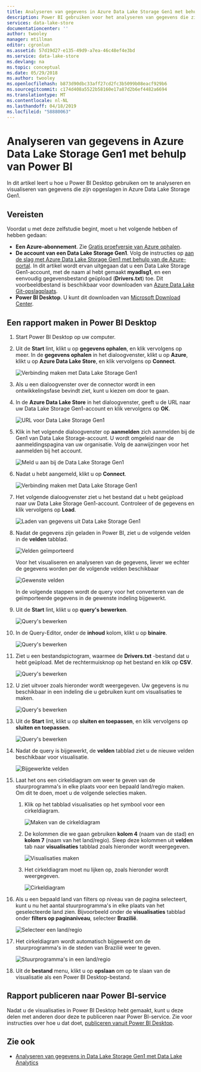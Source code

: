 ```yaml
---
title: Analyseren van gegevens in Azure Data Lake Storage Gen1 met behulp van Power BI | Microsoft Docs
description: Power BI gebruiken voor het analyseren van gegevens die zijn opgeslagen in Azure Data Lake Storage Gen1
services: data-lake-store
documentationcenter: ''
author: twooley
manager: mtillman
editor: cgronlun
ms.assetid: 57d19d27-e135-49d9-a7ea-46c48ef4e3bd
ms.service: data-lake-store
ms.devlang: na
ms.topic: conceptual
ms.date: 05/29/2018
ms.author: twooley
ms.openlocfilehash: b873d90dbc33aff27cd2fc3b5099b08eacf929b6
ms.sourcegitcommit: c174d408a5522b58160e17a87d2b6ef4482a6694
ms.translationtype: MT
ms.contentlocale: nl-NL
ms.lasthandoff: 04/18/2019
ms.locfileid: "58880063"
---
```

# <a name="analyze-data-in-azure-data-lake-storage-gen1-by-using-power-bi"></a>Analyseren van gegevens in Azure Data Lake Storage Gen1 met behulp van Power BI
In dit artikel leert u hoe u Power BI Desktop gebruiken om te analyseren en visualiseren van gegevens die zijn opgeslagen in Azure Data Lake Storage Gen1.

## <a name="prerequisites"></a>Vereisten
Voordat u met deze zelfstudie begint, moet u het volgende hebben of hebben gedaan:

* **Een Azure-abonnement**. Zie [Gratis proefversie van Azure ophalen](https://azure.microsoft.com/pricing/free-trial/).
* **De account van een Data Lake Storage Gen1**. Volg de instructies op [aan de slag met Azure Data Lake Storage Gen1 met behulp van de Azure-portal](data-lake-store-get-started-portal.md). In dit artikel wordt ervan uitgegaan dat u een Data Lake Storage Gen1-account, met de naam al hebt gemaakt **myadlsg1**, en een eenvoudig gegevensbestand geüpload (**Drivers.txt**) toe. Dit voorbeeldbestand is beschikbaar voor downloaden van [Azure Data Lake Git-opslagplaats](https://github.com/Azure/usql/tree/master/Examples/Samples/Data/AmbulanceData/Drivers.txt).
* **Power BI Desktop**. U kunt dit downloaden van [Microsoft Download Center](https://www.microsoft.com/en-us/download/details.aspx?id=45331). 

## <a name="create-a-report-in-power-bi-desktop"></a>Een rapport maken in Power BI Desktop
1. Start Power BI Desktop op uw computer.
2. Uit de **Start** lint, klikt u op **gegevens ophalen**, en klik vervolgens op meer. In de **gegevens ophalen** in het dialoogvenster, klikt u op **Azure**, klikt u op **Azure Data Lake Store**, en klik vervolgens op **Connect**.
   
    ![Verbinding maken met Data Lake Storage Gen1](./media/data-lake-store-power-bi/get-data-lake-store-account.png "verbinding maken met Data Lake Storage Gen1")
3. Als u een dialoogvenster over de connector wordt in een ontwikkelingsfase bevindt ziet, kunt u kiezen om door te gaan.
4. In de **Azure Data Lake Store** in het dialoogvenster, geeft u de URL naar uw Data Lake Storage Gen1-account en klik vervolgens op **OK**.
   
    ![URL voor Data Lake Storage Gen1](./media/data-lake-store-power-bi/get-data-lake-store-account-url.png "URL voor Data Lake Storage Gen1")
5. Klik in het volgende dialoogvenster op **aanmelden** zich aanmelden bij de Gen1 van Data Lake Storage-account. U wordt omgeleid naar de aanmeldingspagina van uw organisatie. Volg de aanwijzingen voor het aanmelden bij het account.
   
    ![Meld u aan bij de Data Lake Storage Gen1](./media/data-lake-store-power-bi/get-data-lake-store-account-signin.png "Meld u aan bij de Data Lake Storage Gen1")
6. Nadat u hebt aangemeld, klikt u op **Connect**.
   
    ![Verbinding maken met Data Lake Storage Gen1](./media/data-lake-store-power-bi/get-data-lake-store-account-connect.png "verbinding maken met Data Lake Storage Gen1")
7. Het volgende dialoogvenster ziet u het bestand dat u hebt geüpload naar uw Data Lake Storage Gen1-account. Controleer of de gegevens en klik vervolgens op **Load**.
   
    ![Laden van gegevens uit Data Lake Storage Gen1](./media/data-lake-store-power-bi/get-data-lake-store-account-load.png "laden van gegevens uit Data Lake Storage Gen1")
8. Nadat de gegevens zijn geladen in Power BI, ziet u de volgende velden in de **velden** tabblad.
   
    ![Velden geïmporteerd](./media/data-lake-store-power-bi/imported-fields.png "velden geïmporteerd")
   
    Voor het visualiseren en analyseren van de gegevens, liever we echter de gegevens worden per de volgende velden beschikbaar
   
    ![Gewenste velden](./media/data-lake-store-power-bi/desired-fields.png "gewenste velden")
   
    In de volgende stappen wordt de query voor het converteren van de geïmporteerde gegevens in de gewenste indeling bijgewerkt.
9. Uit de **Start** lint, klikt u op **query's bewerken**.
   
    ![Query's bewerken](./media/data-lake-store-power-bi/edit-queries.png "query's bewerken")
10. In de Query-Editor, onder de **inhoud** kolom, klikt u op **binaire**.
    
    ![Query's bewerken](./media/data-lake-store-power-bi/convert-query1.png "query's bewerken")
11. Ziet u een bestandspictogram, waarmee de **Drivers.txt** -bestand dat u hebt geüpload. Met de rechtermuisknop op het bestand en klik op **CSV**.    
    
    ![Query's bewerken](./media/data-lake-store-power-bi/convert-query2.png "query's bewerken")
12. U ziet uitvoer zoals hieronder wordt weergegeven. Uw gegevens is nu beschikbaar in een indeling die u gebruiken kunt om visualisaties te maken.
    
    ![Query's bewerken](./media/data-lake-store-power-bi/convert-query3.png "query's bewerken")
13. Uit de **Start** lint, klikt u op **sluiten en toepassen**, en klik vervolgens op **sluiten en toepassen**.
    
    ![Query's bewerken](./media/data-lake-store-power-bi/load-edited-query.png "query's bewerken")
14. Nadat de query is bijgewerkt, de **velden** tabblad ziet u de nieuwe velden beschikbaar voor visualisatie.
    
    ![Bijgewerkte velden](./media/data-lake-store-power-bi/updated-query-fields.png "bijgewerkte velden")
15. Laat het ons een cirkeldiagram om weer te geven van de stuurprogramma's in elke plaats voor een bepaald land/regio maken. Om dit te doen, moet u de volgende selecties maken.
    
    1. Klik op het tabblad visualisaties op het symbool voor een cirkeldiagram.
       
        ![Maken van de cirkeldiagram](./media/data-lake-store-power-bi/create-pie-chart.png "cirkeldiagram maken")
    2. De kolommen die we gaan gebruiken **kolom 4** (naam van de stad) en **kolom 7** (naam van het land/regio). Sleep deze kolommen uit **velden** tab naar **visualisaties** tabblad zoals hieronder wordt weergegeven.
       
        ![Visualisaties maken](./media/data-lake-store-power-bi/create-visualizations.png "visualisaties maken")
    3. Het cirkeldiagram moet nu lijken op, zoals hieronder wordt weergegeven.
       
        ![Cirkeldiagram](./media/data-lake-store-power-bi/pie-chart.png "visualisaties maken")
16. Als u een bepaald land van filters op niveau van de pagina selecteert, kunt u nu het aantal stuurprogramma's in elke plaats van het geselecteerde land zien. Bijvoorbeeld onder de **visualisaties** tabblad onder **filters op paginaniveau**, selecteer **Brazilië**.
    
    ![Selecteer een land/regio](./media/data-lake-store-power-bi/select-country.png "een land/regio selecteren")
17. Het cirkeldiagram wordt automatisch bijgewerkt om de stuurprogramma's in de steden van Brazilië weer te geven.
    
    ![Stuurprogramma's in een land/regio](./media/data-lake-store-power-bi/driver-per-country.png "stuurprogramma's per land/regio")
18. Uit de **bestand** menu, klikt u op **opslaan** om op te slaan van de visualisatie als een Power BI Desktop-bestand.

## <a name="publish-report-to-power-bi-service"></a>Rapport publiceren naar Power BI-service
Nadat u de visualisaties in Power BI Desktop hebt gemaakt, kunt u deze delen met anderen door deze te publiceren naar Power BI-service. Zie voor instructies over hoe u dat doet, [publiceren vanuit Power BI Desktop](https://powerbi.microsoft.com/documentation/powerbi-desktop-upload-desktop-files/).

## <a name="see-also"></a>Zie ook
* [Analyseren van gegevens in Data Lake Storage Gen1 met Data Lake Analytics](../data-lake-analytics/data-lake-analytics-get-started-portal.md)

